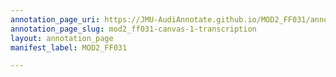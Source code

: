```yaml
---
annotation_page_uri: https://JMU-AudiAnnotate.github.io/MOD2_FF031/annotations/mod2_ff031-canvas-1-transcription.json
annotation_page_slug: mod2_ff031-canvas-1-transcription
layout: annotation_page
manifest_label: MOD2_FF031

---
```

